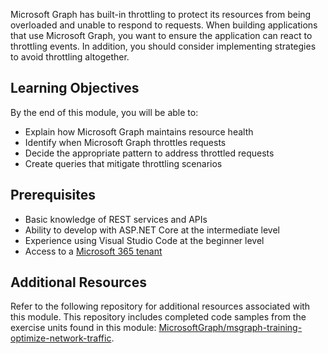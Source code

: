 Microsoft Graph has built-in throttling to protect its resources from being overloaded and unable to respond to requests. When building applications that use Microsoft Graph, you want to ensure the application can react to throttling events. In addition, you should consider implementing strategies to avoid throttling altogether.

## Learning Objectives  

By the end of this module, you will be able to:  

- Explain how Microsoft Graph maintains resource health
- Identify when Microsoft Graph throttles requests
- Decide the appropriate pattern to address throttled requests
- Create queries that mitigate throttling scenarios

## Prerequisites  

- Basic knowledge of REST services and APIs
- Ability to develop with ASP.NET Core at the intermediate level
- Experience using Visual Studio Code at the beginner level
- Access to a [Microsoft 365 tenant](https://developer.microsoft.com/en-us/office/dev-program?ocid=MSlearn)

## Additional Resources

Refer to the following repository for additional resources associated with this module. This repository includes completed code samples from the exercise units found in this module: [MicrosoftGraph/msgraph-training-optimize-network-traffic](https://github.com/microsoftgraph/msgraph-training-optimize-network-traffic).
